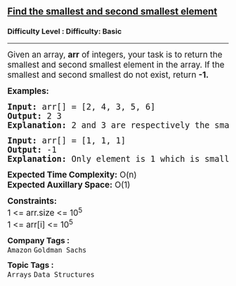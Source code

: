 <h2><a href="https://www.geeksforgeeks.org/problems/find-the-smallest-and-second-smallest-element-in-an-array3226/1?page=1&category=Arrays&difficulty=Basic&status=unsolved&sortBy=submissions">Find the smallest and second smallest element</a></h2><h3>Difficulty Level : Difficulty: Basic</h3><hr><div class="problems_problem_content__Xm_eO"><p><span style="font-size: 14pt;">Given an array, <strong>arr</strong> of integers, your task is to return the smallest and second smallest element in the array. If the smallest and second smallest do not exist, return <strong style="font-family: -apple-system, BlinkMacSystemFont, 'Segoe UI', Roboto, Oxygen, Ubuntu, Cantarell, 'Open Sans', 'Helvetica Neue', sans-serif;">-1.</strong></span></p>
<p><span style="font-size: 14pt;"><strong>Examples:</strong></span></p>
<pre><span style="font-size: 14pt;"><strong>Input: </strong>arr[] = [2, 4, 3, 5, 6]
<strong>Output: </strong>2 3 
<strong>Explanation:</strong> 2 and 3 are respectively the smallest and second smallest elements in the array.</span></pre>
<pre><span style="font-size: 14pt;"><strong>Input: </strong>arr[] = [1, 1, 1]
<strong>Output: </strong>-1
<strong>Explanation: </strong>Only element is 1 which is smallest, so there is no second smallest element.</span></pre>
<p><span style="font-size: 14pt;"><strong>Expected Time Complexity:</strong> O(n)<br><strong>Expected Auxillary Space</strong><strong style="font-family: -apple-system, BlinkMacSystemFont, 'Segoe UI', Roboto, Oxygen, Ubuntu, Cantarell, 'Open Sans', 'Helvetica Neue', sans-serif;">:</strong><span style="font-family: -apple-system, BlinkMacSystemFont, 'Segoe UI', Roboto, Oxygen, Ubuntu, Cantarell, 'Open Sans', 'Helvetica Neue', sans-serif;"> O(1)</span></span></p>
<p><span style="font-size: 14pt;"><strong>Constraints:</strong><br>1 &lt;= arr.size &lt;= 10<sup>5</sup><br>1 &lt;= arr[i] &lt;= 10<sup>5</sup></span></p></div><p><span style=font-size:18px><strong>Company Tags : </strong><br><code>Amazon</code>&nbsp;<code>Goldman Sachs</code>&nbsp;<br><p><span style=font-size:18px><strong>Topic Tags : </strong><br><code>Arrays</code>&nbsp;<code>Data Structures</code>&nbsp;